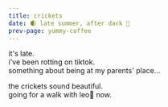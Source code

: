 ```yaml
---
title: crickets
date: 🌒 late summer, after dark 🦗
prev-page: yummy-coffee
---
```

it's late.  
i've been rotting on tiktok.  
something about being at my parents' place...  

the crickets sound beautiful.  
going for a walk with leo🐶 now.  